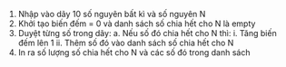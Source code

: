 1. Nhập vào dãy 10 số nguyên bất kì và số nguyên N
2. Khởi tạo biến đếm = 0 và danh sách số chia hết cho N là empty
3. Duyệt từng số trong dãy:
   a. Nếu số đó chia hết cho N thì:
      i. Tăng biến đếm lên 1
      ii. Thêm số đó vào danh sách số chia hết cho N
4. In ra số lượng số chia hết cho N và các số đó trong danh sách
